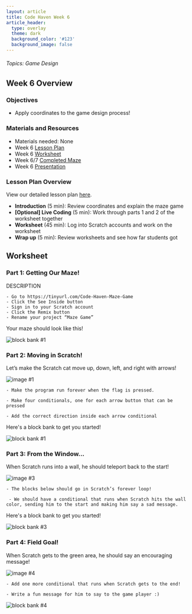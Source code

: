 ```yaml
---
layout: article
title: Code Haven Week 6
article_header:
  type: overlay
  theme: dark
  background_color: '#123'
  background_image: false
---
```

###### Topics: Game Design
<!--more-->

## Week 6 Overview
### Objectives 
- Apply coordinates to the game design process!

### Materials and Resources 
- Materials needed: None
- Week 6 [Lesson Plan](https://drive.google.com/open?id=14-NxCD6bIkEZVVJLU4RlrasxC_l0rqS5R3BBnXB0__E)
- Week 6 [Worksheet](https://drive.google.com/open?id=11Th9ErVbP9gbHyC6OwwKvOUkQIhpCV53K1CBYJ8pono)
- Week 6/7 [Completed Maze](https://scratch.mit.edu/projects/379997943/)
- Week 6 [Presentation](https://drive.google.com/open?id=1ttHJ63b1lnw03QZp5g6hFioGTG4j05ycTxVTHIIYYZo)

### Lesson Plan Overview
View our detailed lesson plan [here](https://drive.google.com/open?id=14-NxCD6bIkEZVVJLU4RlrasxC_l0rqS5R3BBnXB0__E).
- **Introduction** (5 min): Review coordinates and explain the maze game
- **\[Optional\] Live Coding** (5 min): Work through parts 1 and 2 of the worksheet together
- **Worksheet** (45 min): Log into Scratch accounts and work on the worksheet
- **Wrap up** (5 min): Review worksheets and see how far students got

## Worksheet
### Part 1: Getting Our Maze!

DESCRIPTION 

    - Go to https://tinyurl.com/Code-Haven-Maze-Game 
    - Click the See Inside button
    - Sign in to your Scratch account 
    - Click the Remix button
    - Rename your project “Maze Game” 
    
Your maze should look like this! 

![block bank #1](/assets/images/week6/img1.png)

### Part 2: Moving in Scratch!

Let’s make the Scratch cat move up, down, left, and right with arrows!

![image #1](/assets/images/week6/img2.png)

    - Make the program run forever when the flag is pressed.

    - Make four conditionals, one for each arrow button that can be pressed 

    - Add the correct direction inside each arrow conditional 
    
Here's a block bank to get you started!

![block bank #1](/assets/images/week6/bb2.png)

### Part 3: From the Window…

When Scratch runs into a wall, he should teleport back to the start!

![image #3](/assets/images/week6/img3.png)

    - The blocks below should go in Scratch’s forever loop!

     - We should have a conditional that runs when Scratch hits the wall color, sending him to the start and making him say a sad message.


Here's a block bank to get you started!

![block bank #3](/assets/images/week6/bb3.png)

### Part 4: Field Goal!

When Scratch gets to the green area, he should say an encouraging message!

![image #4](/assets/images/week6/img4.png)

    - Add one more conditional that runs when Scratch gets to the end! 
    
    - Write a fun message for him to say to the game player :)

![block bank #4](/assets/images/week6/bb4.png)




